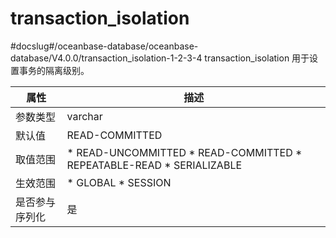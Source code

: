 transaction_isolation 
==========================================
#docslug#/oceanbase-database/oceanbase-database/V4.0.0/transaction_isolation-1-2-3-4
transaction_isolation 用于设置事务的隔离级别。


| **属性**  |                                                                                                               **描述**                                                                                                               |
|---------|------------------------------------------------------------------------------------------------------------------------------------------------------------------------------------------------------------------------------------|
| 参数类型    | varchar                                                                                                                                                                                                                            |
| 默认值     | READ-COMMITTED                                                                                                                                                                                                                     |
| 取值范围    | * READ-UNCOMMITTED   * READ-COMMITTED   * REPEATABLE-READ   * SERIALIZABLE    |
| 生效范围    | * GLOBAL   * SESSION                                                                                                                            |
| 是否参与序列化 | 是                                                                                                                                                                                                                                  |


